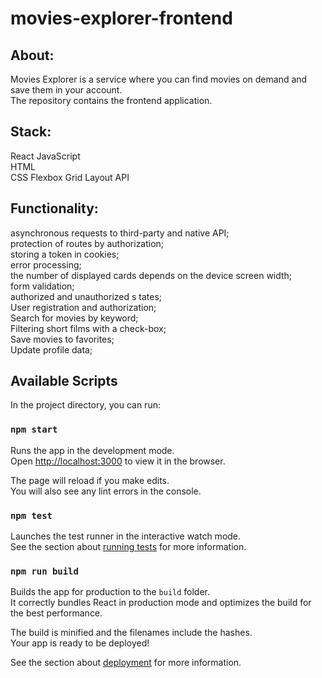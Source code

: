 # movies-explorer-frontend

## About:

Movies Explorer is a service where you can find movies on demand and save them in your account.   
The repository contains the frontend application.


## Stack:
React 
JavaScript  
HTML  
CSS 
Flexbox 
Grid Layout 
API 

## Functionality:

asynchronous requests to third-party and native API;  
protection of routes by authorization;    
storing a token in cookies;   
error processing;   
the number of displayed cards depends on the device screen width;   
form validation;    
authorized and unauthorized s tates;     
User registration and authorization;    
Search for movies by keyword;   
Filtering short films with a check-box;   
Save movies to favorites;   
Update profile data;    

## Available Scripts

In the project directory, you can run:

### `npm start`

Runs the app in the development mode.\
Open [http://localhost:3000](http://localhost:3000) to view it in the browser.

The page will reload if you make edits.\
You will also see any lint errors in the console.

### `npm test`

Launches the test runner in the interactive watch mode.\
See the section about [running tests](https://facebook.github.io/create-react-app/docs/running-tests) for more information.

### `npm run build`

Builds the app for production to the `build` folder.\
It correctly bundles React in production mode and optimizes the build for the best performance.

The build is minified and the filenames include the hashes.\
Your app is ready to be deployed!

See the section about [deployment](https://facebook.github.io/create-react-app/docs/deployment) for more information.
